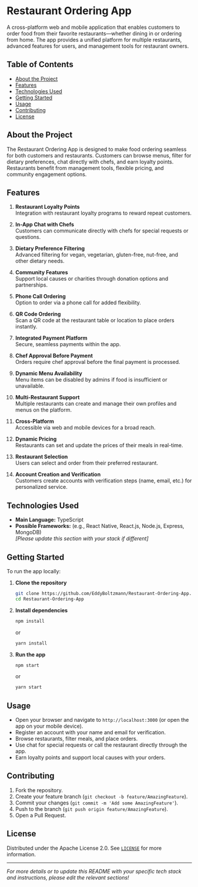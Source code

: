 # Restaurant Ordering App

A cross-platform web and mobile application that enables customers to order food from their favorite restaurants—whether dining in or ordering from home. The app provides a unified platform for multiple restaurants, advanced features for users, and management tools for restaurant owners.

## Table of Contents

- [About the Project](#about-the-project)
- [Features](#features)
- [Technologies Used](#technologies-used)
- [Getting Started](#getting-started)
- [Usage](#usage)
- [Contributing](#contributing)
- [License](#license)

## About the Project

The Restaurant Ordering App is designed to make food ordering seamless for both customers and restaurants. Customers can browse menus, filter for dietary preferences, chat directly with chefs, and earn loyalty points. Restaurants benefit from management tools, flexible pricing, and community engagement options.

## Features

1. **Restaurant Loyalty Points**  
   Integration with restaurant loyalty programs to reward repeat customers.

2. **In-App Chat with Chefs**  
   Customers can communicate directly with chefs for special requests or questions.

3. **Dietary Preference Filtering**  
   Advanced filtering for vegan, vegetarian, gluten-free, nut-free, and other dietary needs.

4. **Community Features**  
   Support local causes or charities through donation options and partnerships.

5. **Phone Call Ordering**  
   Option to order via a phone call for added flexibility.

6. **QR Code Ordering**  
   Scan a QR code at the restaurant table or location to place orders instantly.

7. **Integrated Payment Platform**  
   Secure, seamless payments within the app.

8. **Chef Approval Before Payment**  
   Orders require chef approval before the final payment is processed.

9. **Dynamic Menu Availability**  
   Menu items can be disabled by admins if food is insufficient or unavailable.

10. **Multi-Restaurant Support**  
    Multiple restaurants can create and manage their own profiles and menus on the platform.

11. **Cross-Platform**  
    Accessible via web and mobile devices for a broad reach.

12. **Dynamic Pricing**  
    Restaurants can set and update the prices of their meals in real-time.

13. **Restaurant Selection**  
    Users can select and order from their preferred restaurant.

14. **Account Creation and Verification**  
    Customers create accounts with verification steps (name, email, etc.) for personalized service.

## Technologies Used

- **Main Language:** TypeScript
- **Possible Frameworks:** (e.g., React Native, React.js, Node.js, Express, MongoDB)  
  _[Please update this section with your stack if different]_

## Getting Started

To run the app locally:

1. **Clone the repository**
   ```bash
   git clone https://github.com/EddyBoltzmann/Restaurant-Ordering-App.git
   cd Restaurant-Ordering-App
   ```

2. **Install dependencies**
   ```bash
   npm install
   ```
   or
   ```bash
   yarn install
   ```

3. **Run the app**
   ```bash
   npm start
   ```
   or
   ```bash
   yarn start
   ```

## Usage

- Open your browser and navigate to `http://localhost:3000` (or open the app on your mobile device).
- Register an account with your name and email for verification.
- Browse restaurants, filter meals, and place orders.
- Use chat for special requests or call the restaurant directly through the app.
- Earn loyalty points and support local causes with your orders.

## Contributing

1. Fork the repository.
2. Create your feature branch (`git checkout -b feature/AmazingFeature`).
3. Commit your changes (`git commit -m 'Add some AmazingFeature'`).
4. Push to the branch (`git push origin feature/AmazingFeature`).
5. Open a Pull Request.

## License

Distributed under the Apache License 2.0. See [`LICENSE`](LICENSE) for more information.

---

*For more details or to update this README with your specific tech stack and instructions, please edit the relevant sections!*
